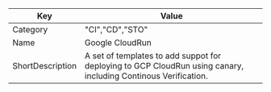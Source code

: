 | Key          | Value                   |
|--------------|-------------------------|
| Category     | "CI","CD","STO"                 |
| Name         | Google CloudRun         |
| ShortDescription | A set of templates to add suppot for deploying to GCP CloudRun using canary, including Continous Verification. |

